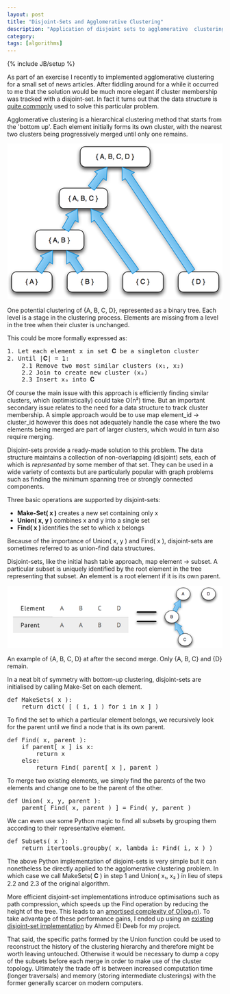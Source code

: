 ```yaml
---
layout: post
title: "Disjoint-Sets and Agglomerative Clustering"
description: "Application of disjoint sets to agglomerative  clustering."
category: 
tags: [algorithms]
---
```

{% include JB/setup %}

As part of an exercise I recently to implemented agglomerative clustering for a small set of news articles. After fiddling around for a while it occurred to me that the solution would be much more elegant if cluster membership was tracked with a disjoint-set. In fact it turns out that the data structure is [quite commonly](http://ocw.mit.edu/courses/electrical-engineering-and-computer-science/6-046j-design-and-analysis-of-algorithms-spring-2012/lecture-notes/MIT6_046JS12_lec21.pdf) used to solve this particular problem.

Agglomerative clustering is a hierarchical clustering method that starts from the 'bottom up'. Each element initially forms its own cluster, with the nearest two clusters being progressively merged until only one remains.

![example cluster](/images/2014-03-23/clusters.png)
<p class="caption">One potential clustering of {A, B, C, D},  represented as a binary tree. Each level is a stage in the clustering process. Elements are missing from a level in the tree when their cluster is unchanged.</p>

This could be more formally expressed as:

<pre>
1. Let each element x in set 𝐂 be a singleton cluster
2. Until |𝐂| = 1:
	2.1 Remove two most similar clusters (x₁, x₂)
	2.2 Join to create new cluster (xₐ)
	2.3 Insert xₐ into 𝐂
</pre>

Of course the main issue with this approach is efficiently finding similar clusters, which (optimistically) could take Ο(n²) time. But an important secondary issue relates to the need for a data structure to track cluster membership. A simple approach would be to use map element_id → cluster_id however this does not adequately handle the case where the two elements being merged are part of larger clusters, which would in turn also require merging.

Disjoint-sets provide a ready-made solution to this problem. The data structure maintains a collection of non-overlapping (disjoint) sets, each of which is *represented* by some member of that set. They can be used in a wide variety of contexts but are particularly popular with graph problems such as finding the minimum spanning tree or strongly connected components.

Three basic operations are supported by disjoint-sets:
- **Make-Set( x )** creates a new set containing only x
- **Union( x, y )** combines x and y into a single set
- **Find( x )** identifies the set to which x belongs

Because of the importance of Union( x, y ) and Find( x ), disjoint-sets are sometimes referred to as union-find data structures.

Disjoint-sets, like the initial hash table approach, map element → subset. A particular subset is uniquely identified by the root element in the tree representing that subset. An element is a root element if it is its own parent.

![disjoint set representation](/images/2014-03-23/disjoint_set_representation.png)
<p class="caption">An example of {A, B, C, D} at after the second merge. Only {A, B, C} and {D} remain.</p>

In a neat bit of symmetry with bottom-up clustering, disjoint-sets are initialised by calling Make-Set on each element.

<pre>
def MakeSets( x ):
    return dict( [ ( i, i ) for i in x ] )
</pre>

To find the set to which a particular element belongs, we recursively look for the parent until we find a node that is its own parent.

<pre>
def Find( x, parent ):
    if parent[ x ] is x:
        return x
    else:
        return Find( parent[ x ], parent )
</pre>

To merge two existing elements, we simply find the parents of the two elements and change one to be the parent of the other.

<pre>
def Union( x, y, parent ):
    parent[ Find( x, parent ) ] = Find( y, parent )
</pre>

We can even use some Python magic to find all subsets by grouping them according to their representative element.

<pre>
def Subsets( x ):
    return itertools.groupby( x, lambda i: Find( i, x ) )
</pre>

The above Python implementation of disjoint-sets is very simple but it can nonetheless be directly applied to the agglomerative clustering problem. In which case we call MakeSets( 𝐂 ) in step 1 and Union( x₁, x₂ ) in lieu of steps 2.2 and 2.3 of the original algorithm.


More efficient disjoint-set implementations introduce optimisations such as path compression, which speeds up the Find operation by reducing the height of the tree. This leads to an [amortised complexity of Ο(log₂n)](http://en.wikipedia.org/wiki/Proof_of_O%28log*n%29_time_complexity_of_union%E2%80%93find). To take advantage of these performance gains, I ended up using an [existing disjoint-set implementation](http://code.activestate.com/recipes/577225-union-find/) by Ahmed El Deeb for my project.

That said, the specific paths formed by the Union function could be used to reconstruct the history of the clustering hierarchy and therefore might be worth leaving untouched. Otherwise it would be necessary to dump a copy of the subsets before each merge in order to make use of the cluster topology. Ultimately the trade off is between increased computation time (longer traversals) and memory (storing intermediate clusterings) with the former generally scarcer on modern computers.